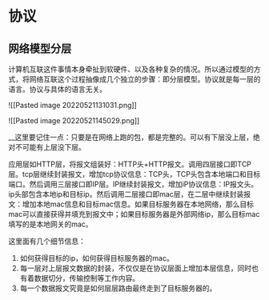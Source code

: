 # 协议 
## 网络模型分层
计算机互联这件事情本身牵扯到软硬件、以及各种复杂的情况。所以通过模型的方式，将网络互联这个过程抽像成几个独立的步骤：即分层模型。协议就是每一层的语言。协议与具体的语言无关。

![[Pasted image 20220521131031.png]]



![[Pasted image 20220521145029.png]]

__这里要记住一点：只要是在网络上跑的包，都是完整的。可以有下层没上层，绝对不可能有上层没下层。

应用层如HTTP层，将报文组装好：HTTP头+HTTP报文。调用四层接口即TCP层。tcp层继续封装报文，增加tcp协议信息：TCP头，TCP头包含本地端口和目标端口。然后调用三层接口即IP层。IP继续封装报文，增加iP协议信息：IP报文头。ip头部包含本地ip和目标ip。然后调用二层接口即mac层，在二层中继续封装报文：增加本地mac信息和目标mac信息。如果目标服务器在本地网络，那么目标mac可以直接获得并填充到报文中；如果目标服务器是外部网络ip，那么目标mac填写的是本地网关的mac。

这里面有几个细节信息：
1. 如何获得目标的ip，如何获得目标服务器的mac。
2. 每一层对上层报文数据的封装，不仅仅是在协议层面上增加本层信息，同时也有着数据切分，传输控制等工作内容。
3. 每一个数据报文究竟是如何层层路由最终走到了目标服务器的。




